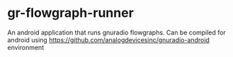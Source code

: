 # gr-flowgraph-runner

An android application that runs gnuradio flowgraphs.
Can be compiled for android using https://github.com/analogdevicesinc/gnuradio-android environment
